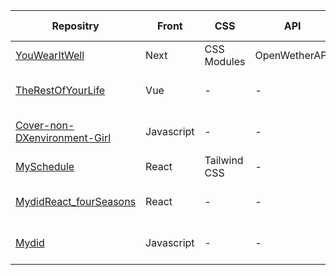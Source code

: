 | Repositry                                                                              | Front      | CSS          | API           | Creation Date | Overview                       |
| -------------------------------------------------------------------------------------- | ---------- | ------------ | ------------- | ------------- | ------------------------------ |
| [YouWearItWell](https://github.com/mari2t/YouWearItWell)                               | Next       | CSS Modules  | OpenWetherAPI | 2023/5/31     | WeatherApp                     |
| [TheRestOfYourLife](https://github.com/mari2t/TheRestOfYourLife)                       | Vue        | \-           | \-            | 2023/5/4      | Remaining Time of Life App     |
| [Cover-non-DXenvironment-Girl](https://github.com/mari2t/Cover-non-DXenvironment-Girl) | Javascript | \-           | \-            | 2023/3/11     | Meeting Recording App          |
| [MySchedule](https://github.com/mari2t/MySchedule)                                     | React      | Tailwind CSS | \-            | 2023/1/29     | Scheduling Apps                |
| [MydidReact_fourSeasons](https://github.com/mari2t/MydidReact_fourSeasons)             | React      | \-           | \-            | 2023/1/3      | App to record what you've done |
| [Mydid](https://github.com/mari2t/Mydid)                                               | Javascript | \-           | \-            | 2022/12/12    | App to record what you've done |
